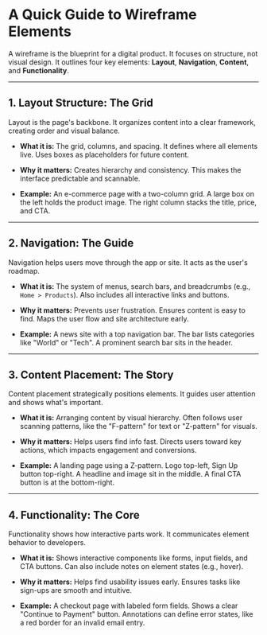 # A Quick Guide to Wireframe Elements

A wireframe is the blueprint for a digital product.
It focuses on structure, not visual design.
It outlines four key elements:
**Layout**, **Navigation**, **Content**, and **Functionality**.

---

## 1. Layout Structure: The Grid

Layout is the page's backbone.
It organizes content into a clear framework,
creating order and visual balance.

* **What it is:** The grid, columns, and spacing.
    It defines where all elements live.
    Uses boxes as placeholders for future content.

* **Why it matters:** Creates hierarchy and consistency.
    This makes the interface predictable and scannable.

* **Example:** An e-commerce page with a two-column grid.
    A large box on the left holds the product image.
    The right column stacks the title, price, and CTA.

---

## 2. Navigation: The Guide

Navigation helps users move through the app or site.
It acts as the user's roadmap.

* **What it is:** The system of menus, search bars,
    and breadcrumbs (e.g., `Home > Products`).
    Also includes all interactive links and buttons.

* **Why it matters:** Prevents user frustration.
    Ensures content is easy to find.
    Maps the user flow and site architecture early.

* **Example:** A news site with a top navigation bar.
    The bar lists categories like "World" or "Tech".
    A prominent search bar sits in the header.

---

## 3. Content Placement: The Story

Content placement strategically positions elements.
It guides user attention and shows what's important.

* **What it is:** Arranging content by visual hierarchy.
    Often follows user scanning patterns,
    like the "F-pattern" for text or "Z-pattern" for visuals.

* **Why it matters:** Helps users find info fast.
    Directs users toward key actions,
    which impacts engagement and conversions.

* **Example:** A landing page using a Z-pattern.
    Logo top-left, Sign Up button top-right.
    A headline and image sit in the middle.
    A final CTA button is at the bottom-right.

---

## 4. Functionality: The Core

Functionality shows how interactive parts work.
It communicates element behavior to developers.

* **What it is:** Shows interactive components like
    forms, input fields, and CTA buttons.
    Can also include notes on element states (e.g., hover).

* **Why it matters:** Helps find usability issues early.
    Ensures tasks like sign-ups are smooth and intuitive.

* **Example:** A checkout page with labeled form fields.
    Shows a clear "Continue to Payment" button.
    Annotations can define error states, like a red
    border for an invalid email entry.
